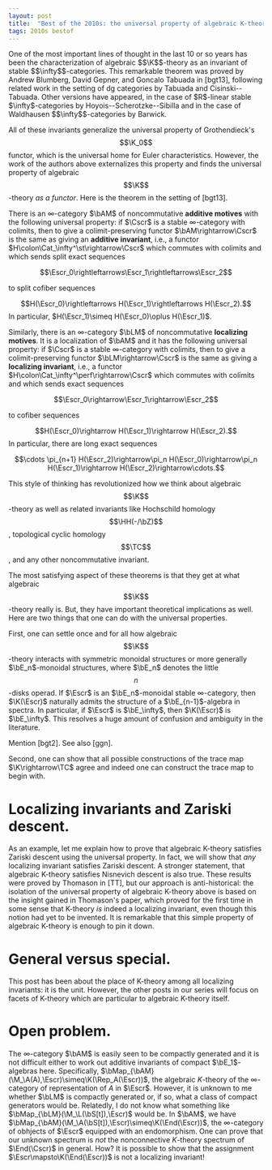 ```yaml
---
layout: post
title:  "Best of the 2010s: the universal property of algebraic K-theory"
tags: 2010s bestof
---
```

<div style="display:none">
$
\newcommand\A{\mathrm{A}}
\newcommand\E{\mathrm{E}}
\newcommand\H{\mathrm{H}}
\newcommand\K{\mathrm{K}}
\newcommand\L{\mathrm{L}}
\newcommand\M{\mathrm{M}}
\newcommand\Cscr{\mathcal{C}}
\newcommand\Escr{\mathcal{E}}
\newcommand\dR{\mathrm{dR}}
\newcommand\HH{\mathrm{HH}}
\newcommand\TC{\mathrm{TC}}
\newcommand{\bMap}{\mathbf{Map}}
\newcommand{\End}{\mathrm{End}}
\newcommand\bE{\mathbf{E}}
\newcommand\bZ{\mathbf{Z}}
\newcommand\bAM{\mathbf{AM}}
\newcommand\bLM{\mathbf{LM}}
$
</div>
One of the most important lines of thought in the last 10 or so years has been
the characterization of algebraic $$\K$$-theory as an invariant of stable
$$\infty$$-categories. This remarkable theorem was proved by Andrew Blumberg,
David Gepner, and Goncalo Tabuada in [bgt13], following related work in the
setting of dg categories by Tabuada and Cisinski--Tabuada. Other versions
have appeared, in the case of $R$-linear stable $\infty$-categories by
Hoyois--Scherotzke--Sibilla and in the case of Waldhausen
$$\infty$$-categories by Barwick.

All of these invariants generalize the universal property of Grothendieck's
$$\K_0$$ functor, which is the universal home for Euler characteristics.
However, the work of the authors above externalizes this property and finds
the universal property of algebraic $$\K$$-theory *as a functor*. Here is the
theorem in the setting of [bgt13].

There is an $\infty$-category $\bAM$ of noncommutative **additive motives**
with the following universal property: if $\Cscr$ is a stable $\infty$-category
with colimits, then to give a colimit-preserving functor $\bAM\rightarrow\Cscr$
is the same as giving an **additive invariant**, i.e., a functor
$H\colon\Cat_\infty^\st\rightarrow\Cscr$ which commutes with colimits and which
sends split exact sequences

$$\Escr_0\rightleftarrows\Escr_1\rightleftarrows\Escr_2$$

to split cofiber sequences

$$H(\Escr_0)\rightleftarrows H(\Escr_1)\rightleftarrows H(\Escr_2).$$ In
particular, $H(\Escr_1)\simeq H(\Escr_0)\oplus H(\Escr_1)$.

Similarly, there is an $\infty$-category $\bLM$ of noncommutative **localizing
motives**. It is a localization of $\bAM$ and it has the following universal
property: if $\Cscr$ is a stable $\infty$-category
with colimits, then to give a colimit-preserving functor $\bLM\rightarrow\Cscr$
is the same as giving a **localizing invariant**, i.e., a functor
$H\colon\Cat_\infty^\perf\rightarrow\Cscr$ which commutes with colimits and which
sends exact sequences

$$\Escr_0\rightarrow\Escr_1\rightarrow\Escr_2$$

to cofiber sequences

$$H(\Escr_0)\rightarrow H(\Escr_1)\rightarrow H(\Escr_2).$$
In particular, there are long exact sequences

$$\cdots \pi_{n+1} H(\Escr_2)\rightarrow\pi_n H(\Escr_0)\rightarrow\pi_n
H(\Escr_1)\rightarrow H(\Escr_2)\rightarrow\cdots.$$

This style of thinking has revolutionized how we think about algebraic
$$\K$$-theory as well as related invariants like Hochschild homology
$$\HH(-/\bZ)$$, topological cyclic homology $$\TC$$, and any other
noncommutative invariant.

The most satisfying aspect of these theorems is that they get at what algebraic
$$\K$$-theory really is. But, they have important theoretical implications as
well. Here are two things that one can do with the universal properties.

First, one can settle once and for all how algebraic $$\K$$-theory interacts
with symmetric monoidal structures or more generally $\bE_n$-monoidal
structures, where $\bE_n$ denotes the little $$n$$-disks operad. If $\Escr$ is
an $\bE_n$-monoidal stable $\infty$-category, then $\K(\Escr)$ naturally admits
the structure of a $\bE_{n-1}$-algebra in spectra. In particular, if $\Escr$ is
$\bE_\infty$, then $\K(\Escr)$ is $\bE_\infty$. This resolves a huge amount of
confusion and ambiguity in the literature.

Mention [bgt2]. See also [ggn].

Second, one can show that all possible constructions of the trace map
$\K\rightarrow\TC$ agree and indeed one can construct the trace map to begin
with.



# Localizing invariants and Zariski descent.

As an example, let me explain how to prove that algebraic K-theory satisfies
Zariski descent using the universal property. In fact, we will show that *any*
localizing invariant satisfies Zariski descent. A stronger statement, that
algebraic K-theory satisfies Nisnevich descent is also true. These results were
proved by Thomason in [TT], but our approach is anti-historical: the isolation
of the universal property of algebraic K-theory above is based on the insight
gained in Thomason's paper, which proved for the first time in some sense that
K-theory *is* indeed a localizing invariant, even though this notion had yet to
be invented. It is remarkable that this simple property of algebraic K-theory
is enough to pin it down.



# General versus special.

This post has been about the place of K-theory among all localizing invariants:
it is the unit. However, the other posts in our series will focus on facets of
K-theory which are particular to algebraic K-theory itself.


# Open problem.

The $\infty$-category $\bAM$ is easily seen to be compactly generated and it is
not difficult either to work out additive invariants of compact
$\bE_1$-algebras here. Specifically,
$\bMap_{\bAM}(\M_\A(A),\Escr)\simeq\K(\Rep_A(\Escr))$,
the algebraic $K$-theory of the $\infty$-category of representation of $A$
in $\Escr$. However, it is unknown to me whether $\bLM$ is compactly generated
or, if so, what a class of compact generators would be. Relatedly, I do not
know what something like $\bMap_{\bLM}(\M_\L(\bS[t]),\Escr)$ would be. In
$\bAM$, we have $\bMap_{\bAM}(\M_\A(\bS[t]),\Escr)\simeq\K(\End(\Escr))$, the
$\infty$-category of obhjects of $\Escr$ equipped with an endomorphism. One can
prove that our unknown spectrum is *not* the nonconnective $K$-theory spectrum
of $\End(\Cscr)$ in general. How? It is possible to show that the assignment
$\Escr\mapsto\K(\End(\Escr))$ is not a localizing invariant!




